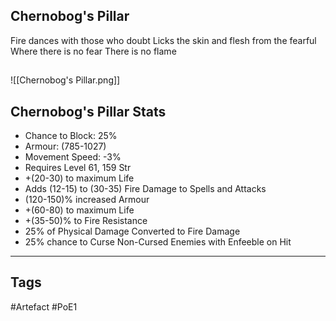 ## Chernobog's Pillar
Fire dances with those who doubt
Licks the skin and flesh from the fearful
Where there is no fear
There is no flame
##
![[Chernobog's Pillar.png]]
## Chernobog's Pillar Stats
- Chance to Block: 25%
- Armour: (785-1027)
- Movement Speed: -3%
- Requires Level 61, 159 Str
- +(20-30) to maximum Life
- Adds (12-15) to (30-35) Fire Damage to Spells and Attacks
- (120-150)% increased Armour
- +(60-80) to maximum Life
- +(35-50)% to Fire Resistance
- 25% of Physical Damage Converted to Fire Damage
- 25% chance to Curse Non-Cursed Enemies with Enfeeble on Hit


---
## Tags
#Artefact
#PoE1